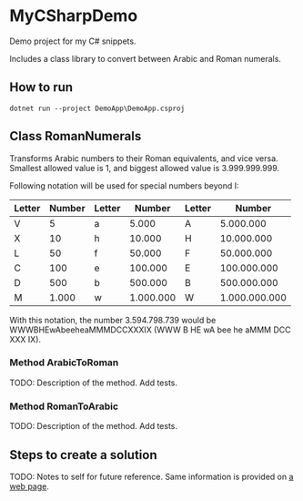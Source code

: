 # MyCSharpDemo

Demo project for my C# snippets.

Includes a class library to convert between Arabic and Roman numerals.

## How to run

`dotnet run --project DemoApp\DemoApp.csproj`

## Class RomanNumerals

Transforms Arabic numbers to their Roman equivalents, and vice versa. Smallest allowed value is 1, and biggest allowed value is 3.999.999.999.

Following notation will be used for special numbers beyond I:

| Letter  | Number   | Letter  |  Number   | Letter  | Number        |
|---------|----------|---------|-----------|---------|---------------|
| V       |        5 |       a |     5.000 |       A |     5.000.000 |
| X       |       10 |       h |    10.000 |       H |    10.000.000 |
| L       |       50 |       f |    50.000 |       F |    50.000.000 |
| C       |      100 |       e |   100.000 |       E |   100.000.000 |
| D       |      500 |       b |   500.000 |       B |   500.000.000 |
| M       |    1.000 |       w | 1.000.000 |       W | 1.000.000.000 |

With this notation, the number 3.594.798.739 would be WWWBHEwAbeeheaMMMDCCXXXIX (WWW B HE wA bee he aMMM DCC XXX IX).

### Method ArabicToRoman

TODO: Description of the method. Add tests.

### Method RomanToArabic

TODO: Description of the method. Add tests.

## Steps to create a solution

TODO: Notes to self for future reference. Same information is provided on [a web page](https://learn.microsoft.com/en-us/dotnet/core/tutorials/library-with-visual-studio-code?pivots=dotnet-7-0).